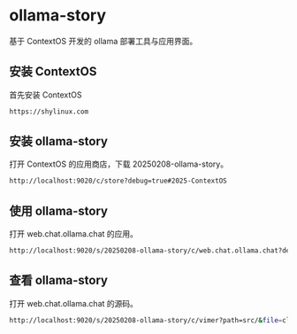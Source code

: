 # ollama-story
基于 ContextOS 开发的 ollama 部署工具与应用界面。

## 安装 ContextOS
首先安装 ContextOS
```sh
https://shylinux.com
```

## 安装 ollama-story
打开 ContextOS 的应用商店，下载 20250208-ollama-story。
```sh
http://localhost:9020/c/store?debug=true#2025-ContextOS
```

## 使用 ollama-story
打开 web.chat.ollama.chat 的应用。
```sh
http://localhost:9020/s/20250208-ollama-story/c/web.chat.ollama.chat?debug=true
```

## 查看 ollama-story
打开 web.chat.ollama.chat 的源码。
```sh
http://localhost:9020/s/20250208-ollama-story/c/vimer?path=src/&file=client/chat.go&line=1&debug=true#src/:client/chat.go:24
```
